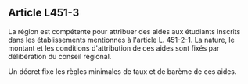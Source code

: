 ## Article L451-3

La région est compétente pour attribuer des aides aux étudiants inscrits dans les établissements mentionnés
à l'article L. 451-2-1. La nature, le montant et les conditions d'attribution de ces aides sont fixés par
délibération du conseil régional.


Un décret fixe les règles minimales de taux et de barème de ces aides.

